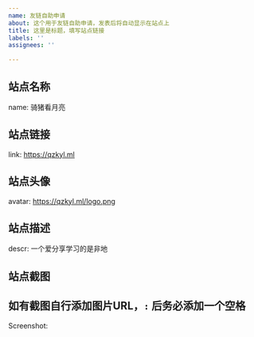 ```yaml
---
name: 友链自助申请
about: 这个用于友链自助申请，发表后将自动显示在站点上
title: 这里是标题，填写站点链接
labels: ''
assignees: ''

---
```


## 站点名称
name: 骑猪看月亮

## 站点链接
link: https://qzkyl.ml

## 站点头像
avatar: https://qzkyl.ml/logo.png

## 站点描述
descr: 一个爱分享学习的是非地

## 站点截图
## 如有截图自行添加图片URL，`:` 后务必添加一个空格
Screenshot: 
